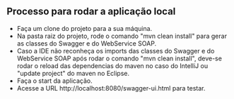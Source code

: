 ## Processo para rodar a aplicação local

- Faça um clone do projeto para a sua máquina.
- Na pasta raiz do projeto, rode o comando "mvn clean install" para gerar as classes do Swagger e do WebService SOAP.
- Caso a IDE não reconheça os imports das classes do Swagger e do WebService SOAP após rodar o comando "mvn clean install", deve-se rodar o reload das dependencias do maven no caso do IntelliJ ou "update project" do maven no Eclipse.
- Faça o start da aplicação.
- Acesse a URL http://localhost:8080/swagger-ui.html para testar.
